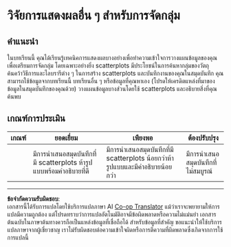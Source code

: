 <!--
CO_OP_TRANSLATOR_METADATA:
{
  "original_hash": "589fa015a5e7d9e67bd629f7d47b53de",
  "translation_date": "2025-09-05T21:28:20+00:00",
  "source_file": "5-Clustering/1-Visualize/assignment.md",
  "language_code": "th"
}
-->
# วิจัยการแสดงผลอื่น ๆ สำหรับการจัดกลุ่ม

## คำแนะนำ

ในบทเรียนนี้ คุณได้เรียนรู้เทคนิคการแสดงผลบางอย่างเพื่อทำความเข้าใจการวางแผนข้อมูลของคุณเพื่อเตรียมการจัดกลุ่ม โดยเฉพาะอย่างยิ่ง scatterplots มีประโยชน์ในการค้นหากลุ่มของวัตถุ ค้นคว้าวิธีการและไลบรารีต่าง ๆ ในการสร้าง scatterplots และบันทึกงานของคุณในสมุดบันทึก คุณสามารถใช้ข้อมูลจากบทเรียนนี้ บทเรียนอื่น ๆ หรือข้อมูลที่คุณหาเอง (โปรดให้เครดิตแหล่งที่มาของข้อมูลในสมุดบันทึกของคุณด้วย) วางแผนข้อมูลบางส่วนโดยใช้ scatterplots และอธิบายสิ่งที่คุณค้นพบ

## เกณฑ์การประเมิน

| เกณฑ์ | ยอดเยี่ยม                                                      | เพียงพอ                                                                                 | ต้องปรับปรุง                     |
| ------ | -------------------------------------------------------------- | ---------------------------------------------------------------------------------------- | --------------------------------- |
|        | มีการนำเสนอสมุดบันทึกที่มี scatterplots ห้ารูปแบบพร้อมคำอธิบายที่ดี | มีการนำเสนอสมุดบันทึกที่มี scatterplots น้อยกว่าห้ารูปแบบและมีคำอธิบายน้อยกว่า | มีการนำเสนอสมุดบันทึกที่ไม่สมบูรณ์ |

---

**ข้อจำกัดความรับผิดชอบ**:  
เอกสารนี้ได้รับการแปลโดยใช้บริการแปลภาษา AI [Co-op Translator](https://github.com/Azure/co-op-translator) แม้ว่าเราจะพยายามให้การแปลมีความถูกต้อง แต่โปรดทราบว่าการแปลอัตโนมัติอาจมีข้อผิดพลาดหรือความไม่แม่นยำ เอกสารต้นฉบับในภาษาต้นทางควรถือเป็นแหล่งข้อมูลที่เชื่อถือได้ สำหรับข้อมูลที่สำคัญ ขอแนะนำให้ใช้บริการแปลภาษาจากผู้เชี่ยวชาญ เราไม่รับผิดชอบต่อความเข้าใจผิดหรือการตีความที่ผิดพลาดซึ่งเกิดจากการใช้การแปลนี้